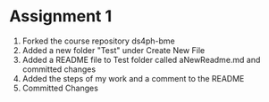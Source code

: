 # Assignment 1

1. Forked the course repository ds4ph-bme
2. Added a new folder "Test" under Create New File
3. Added a README file to Test folder called aNewReadme.md and committed changes
4. Added the steps of my work and a comment to the README
5. Committed Changes 
